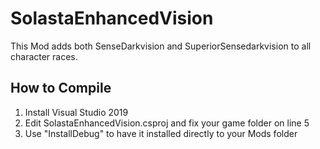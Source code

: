 # SolastaEnhancedVision

This Mod adds both SenseDarkvision and SuperiorSensedarkvision to all character races.

## How to Compile

1. Install Visual Studio 2019
2. Edit SolastaEnhancedVision.csproj and fix your game folder on line 5
3. Use "InstallDebug" to have it installed directly to your Mods folder
